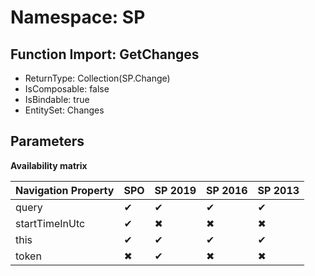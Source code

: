 # Namespace: SP

## Function Import: GetChanges

- ReturnType: Collection(SP.Change)
- IsComposable: false
- IsBindable: true
- EntitySet: Changes

## Parameters

**Availability matrix**

Navigation Property | SPO | SP 2019 | SP 2016 | SP 2013
----------|-----|---------|---------|--------
query | ✔ | ✔ | ✔ | ✔
startTimeInUtc | ✔ | ✖ | ✖ | ✖
this | ✔ | ✔ | ✔ | ✔
token | ✖ | ✔ | ✖ | ✖
